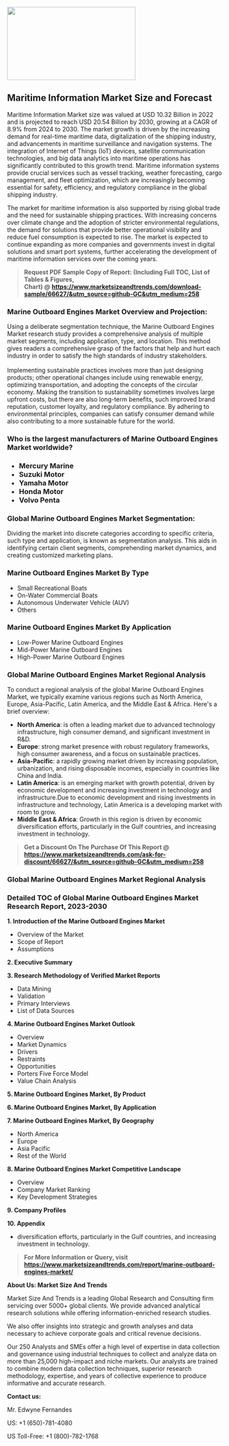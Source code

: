 <p><img class="alignnone size-medium wp-image-20088" src="https://ffe5etoiles.com/wp-content/uploads/2024/12/MST1-300x171.png" alt="" width="300" height="171" /></p><h2>Maritime Information Market Size and Forecast</h2><p>Maritime Information Market size was valued at USD 10.32 Billion in 2022 and is projected to reach USD 20.54 Billion by 2030, growing at a CAGR of 8.9% from 2024 to 2030. The market growth is driven by the increasing demand for real-time maritime data, digitalization of the shipping industry, and advancements in maritime surveillance and navigation systems. The integration of Internet of Things (IoT) devices, satellite communication technologies, and big data analytics into maritime operations has significantly contributed to this growth trend. Maritime information systems provide crucial services such as vessel tracking, weather forecasting, cargo management, and fleet optimization, which are increasingly becoming essential for safety, efficiency, and regulatory compliance in the global shipping industry.</p><p>The market for maritime information is also supported by rising global trade and the need for sustainable shipping practices. With increasing concerns over climate change and the adoption of stricter environmental regulations, the demand for solutions that provide better operational visibility and reduce fuel consumption is expected to rise. The market is expected to continue expanding as more companies and governments invest in digital solutions and smart port systems, further accelerating the development of maritime information services over the coming years.</p></p><blockquote id="" class=""><strong>Request PDF Sample Copy of Report: (Including Full TOC, List of Tables &amp; Figures, Chart)&nbsp;@&nbsp;<strong><a href="https://www.marketsizeandtrends.com/download-sample/66627/&utm_source=github-GC&utm_medium=258" target="_blank">https://www.marketsizeandtrends.com/download-sample/66627/&utm_source=github-GC&utm_medium=258</a></strong></strong></blockquote><h3 id="" class="">Marine Outboard Engines Market&nbsp;Overview and Projection:</h3><p id="" class="">Using a deliberate segmentation technique, the Marine Outboard Engines Market research study provides a comprehensive analysis of multiple market segments, including application, type, and location. This method gives readers a comprehensive grasp of the factors that help and hurt each industry in order to satisfy the high standards of industry stakeholders. <br /> <br />Implementing sustainable practices involves more than just designing products; other operational changes include using renewable energy, optimizing transportation, and adopting the concepts of the circular economy. Making the transition to sustainability sometimes involves large upfront costs, but there are also long-term benefits, such improved brand reputation, customer loyalty, and regulatory compliance. By adhering to environmental principles, companies can satisfy consumer demand while also contributing to a more sustainable future for the world.</p><h3 id="" class="">Who is the largest manufacturers of&nbsp;Marine Outboard Engines Market worldwide?</h3><h3 class=""><p><ul><li>Mercury Marine </li><li> Suzuki Motor </li><li> Yamaha Motor </li><li> Honda Motor </li><li> Volvo Penta</li></ul></p></h3><h3 id="" class="">Global&nbsp;Marine Outboard Engines Market Segmentation:</h3><p id="" class="">Dividing the market into discrete categories according to specific criteria, such type and application, is known as segmentation analysis. This aids in identifying certain client segments, comprehending market dynamics, and creating customized marketing plans.</p><h3 id="" class="">Marine Outboard Engines Market&nbsp;By Type</h3><p><p><ul><li>Small Recreational Boats </li><li> On-Water Commercial Boats </li><li> Autonomous Underwater Vehicle (AUV) </li><li> Others</p></li></ul></p></p><h3 id="" class="">Marine Outboard Engines Market&nbsp;By Application</h3><p class=""><p><ul><li>Low-Power Marine Outboard Engines </li><li> Mid-Power Marine Outboard Engines </li><li> High-Power Marine Outboard Engines</li></ul></p></p><h3 id="" class="">Global Marine Outboard Engines Market Regional Analysis</h3><p id="" class="">To conduct a regional analysis of the global Marine Outboard Engines Market, we typically examine various regions such as North America, Europe, Asia-Pacific, Latin America, and the Middle East &amp; Africa. Here's a brief overview:</p><ul><li><strong>North America</strong>: is often a leading market due to advanced technology infrastructure, high consumer demand, and significant investment in R&amp;D.</li><li><strong>Europe</strong>: strong market presence with robust regulatory frameworks, high consumer awareness, and a focus on sustainable practices.</li><li><strong>Asia-Pacific</strong>: a rapidly growing market driven by increasing population, urbanization, and rising disposable incomes, especially in countries like China and India.</li><li><strong>Latin America</strong>: is an emerging market with growth potential, driven by economic development and increasing investment in technology and infrastructure.Due to economic development and rising investments in infrastructure and technology, Latin America is a developing market with room to grow.</li><li><strong>Middle East &amp; Africa</strong>: Growth in this region is driven by economic diversification efforts, particularly in the Gulf countries, and increasing investment in technology.</li></ul><blockquote id="" class=""><strong>Get a Discount On The Purchase Of This Report @ <strong><a href="https://www.marketsizeandtrends.com/ask-for-discount/66627/&utm_source=github-GC&utm_medium=258" target="_blank">https://www.marketsizeandtrends.com/ask-for-discount/66627/&utm_source=github-GC&utm_medium=258</a></strong></strong></blockquote><h3 id="" class="">Global Marine Outboard Engines Market Regional Analysis</h3><h3 id="" class="">Detailed TOC of Global Marine Outboard Engines Market Research Report, 2023-2030</h3><p id="" class=""><strong>1. Introduction of the Marine Outboard Engines Market</strong></p><ul><li>Overview of the Market</li><li>Scope of Report</li><li>Assumptions</li></ul><p id="" class=""><strong>2. Executive Summary</strong></p><p id="" class=""><strong>3. Research Methodology of Verified Market Reports</strong></p><ul><li>Data Mining</li><li>Validation</li><li>Primary Interviews</li><li>List of Data Sources</li></ul><p id="" class=""><strong>4. Marine Outboard Engines Market Outlook</strong></p><ul><li>Overview</li><li>Market Dynamics</li><li>Drivers</li><li>Restraints</li><li>Opportunities</li><li>Porters Five Force Model</li><li>Value Chain Analysis</li></ul><p id="" class=""><strong>5. Marine Outboard Engines Market, By Product</strong></p><p id="" class=""><strong>6. Marine Outboard Engines Market, By Application</strong></p><p id="" class=""><strong>7. Marine Outboard Engines Market, By Geography</strong></p><ul><li>North America</li><li>Europe</li><li>Asia Pacific</li><li>Rest of the World</li></ul><p id="" class=""><strong>8. Marine Outboard Engines Market Competitive Landscape</strong></p><ul><li>Overview</li><li>Company Market Ranking</li><li>Key Development Strategies</li></ul><p id="" class=""><strong>9. Company Profiles</strong></p><p id="" class=""><strong>10. Appendix</strong></p><ul><li>diversification efforts, particularly in the Gulf countries, and increasing investment in technology.</li></ul><blockquote id="" class=""><strong>For More Information or Query, visit <strong><strong><a href="https://www.marketsizeandtrends.com/report/marine-outboard-engines-market/" target="_blank">https://www.marketsizeandtrends.com/report/marine-outboard-engines-market/</a></strong></strong></strong></blockquote><p id="" class=""><strong>About Us: Market Size And Trends</strong></p><p id="" class="">Market Size And Trends is a leading Global Research and Consulting firm servicing over 5000+ global clients. We provide advanced analytical research solutions while offering information-enriched research studies.</p><p id="" class="">We also offer insights into strategic and growth analyses and data necessary to achieve corporate goals and critical revenue decisions.</p><p id="" class="">Our 250 Analysts and SMEs offer a high level of expertise in data collection and governance using industrial techniques to collect and analyze data on more than 25,000 high-impact and niche markets. Our analysts are trained to combine modern data collection techniques, superior research methodology, expertise, and years of collective experience to produce informative and accurate research.</p><p id="" class=""><strong>Contact us:</strong></p><p id="" class="">Mr. Edwyne Fernandes</p><p id="" class="">US: +1 (650)-781-4080</p><p id="" class="">US Toll-Free: +1 (800)-782-1768</p>
